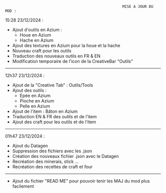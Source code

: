                                                          MISE A JOUR DU MOD : 
                                                         
15:28 23/12/2024 :
- Ajout d'outils en Azium :
  * Houe en Azium
  * Hache en Azium
- Ajout des textures en Azium pour la houe et la hache
- Nouveau craft pour les outils
- Traduction des nouveaux outils en FR & EN
- Modification temporaire de l'icon de la CreativeBar "Outils"
------------------------------------------------------------------------------
12h37 23/12/2024 :
- Ajout de la "Creative Tab" : Outils/Tools
- Ajout des outils :
  * Epée en Azium
  * Pioche en Azium
  * Pelle en Azium
- Ajout de l'item : Bâton en Azium
- Traduction EN & FR des outils et de l'item
- Ajout des craft pour les outils et de l'item 
------------------------------------------------------------------------------
01h47 23/12/2024 :
- Ajout du Datagen 
- Suppression des fichiers avec les .json
- Création des nouveaux fichier .json avec le Datagen
- Recréation des minerais, stick ...
- Recréation des recettes de craft et four 
------------------------------------------------------------------------------
- Ajout du fichier "READ ME" pour pouvoir tenir les MAJ du mod plus facilement
